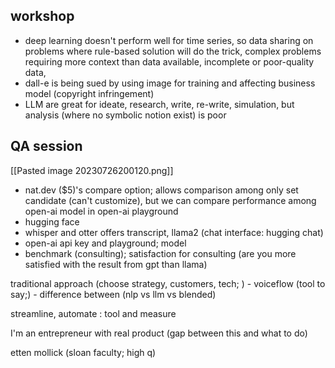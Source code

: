 ## workshop
- deep learning doesn't perform well for time series, so data sharing on 
problems where rule-based solution will do the trick, complex problems requiring more context than data available, incomplete or poor-quality data, 
- dall-e is being sued by using image for training and affecting business model (copyright infringement)
- LLM are great for ideate, research, write, re-write, simulation, but analysis (where no symbolic notion exist) is poor

## QA session
[[Pasted image 20230726200120.png]]
- nat.dev ($5)'s compare option; allows comparison among only set candidate (can't customize), but we can compare performance among open-ai model  in open-ai playground
- hugging face 
- whisper and otter offers transcript, llama2 (chat interface: hugging chat)
- open-ai api key and playground; model 
- benchmark (consulting); satisfaction for consulting (are you more satisfied with the result from gpt than llama)


traditional approach (choose strategy, customers, tech; ) - voiceflow (tool to say;) - difference between (nlp vs llm vs blended)

streamline, automate : tool and measure

I'm an entrepreneur with real product (gap between this and what to do)

etten mollick (sloan faculty; high q)